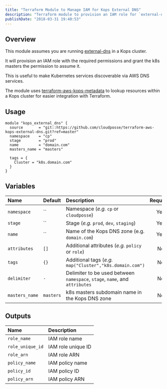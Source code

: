 ```yaml
---
title: "Terraform Module to Manage IAM for Kops External DNS"
description: "Terraform module to provision an IAM role for `external-dns` running in a Kops cluster, and attach an IAM policy to the role with permissions to modify Route53 recordsets."
publishDate: "2018-03-31 19:40:53"
---
```



## Overview

This module assumes you are running [external-dns](https://github.com/kubernetes-incubator/external-dns) in a Kops cluster.

It will provision an IAM role with the required permissions and grant the k8s masters the permission to assume it.

This is useful to make Kubernetes services discoverable via AWS DNS services.

The module uses [terraform-aws-kops-metadata](https://github.com/cloudposse/terraform-aws-kops-metadata) to lookup resources within a Kops cluster for easier integration with Terraform.


## Usage

```hcl
module "kops_external_dns" {
  source       = "git::https://github.com/cloudposse/terraform-aws-kops-external-dns.git?ref=master"
  namespace    = "cp"
  stage        = "prod"
  name         = "domain.com"
  masters_name = "masters"

  tags = {
    Cluster = "k8s.domain.com"
  }
}
```


## Variables

|  Name              |  Default     |  Description                                                                     | Required |
|:-------------------|:-------------|:---------------------------------------------------------------------------------|:--------:|
| `namespace`        | ``           | Namespace (_e.g._ `cp` or `cloudposse`)                                          | Yes      |
| `stage`            | ``           | Stage (_e.g._ `prod`, `dev`, `staging`)                                          | Yes      |
| `name`             | ``           | Name of the Kops DNS zone (e.g. `domain.com`)                                    | Yes      |
| `attributes`       | `[]`         | Additional attributes (_e.g._ `policy` or `role`)                                | No       |
| `tags`             | `{}`         | Additional tags  (_e.g._ `map("Cluster","k8s.domain.com")`                       | No       |
| `delimiter`        | `-`          | Delimiter to be used between `namespace`, `stage`, `name`, and `attributes`      | No       |
| `masters_name`     | `masters`    | k8s masters subdomain name in the Kops DNS zone                                  | No       |


## Outputs

| Name               | Description          |
|:-------------------|:---------------------|
| `role_name`        | IAM role name        |
| `role_unique_id`   | IAM role unique ID   |
| `role_arn`         | IAM role ARN         |
| `policy_name`      | IAM policy name      |
| `policy_id`        | IAM policy ID        |
| `policy_arn`       | IAM policy ARN       |
